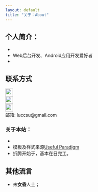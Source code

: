 ```yaml
---
layout: default
title: "关于：About"
---
```


## 个人简介：

* 
* Web后台开发、Android应用开发爱好者
* 

## 联系方式

<p class="contact">
 <a href="http://weibo.com/ouyanglip" title="微博联系我"><img src="http://www.sinaimg.cn/blog/developer/wiki/LOGO_32x32.png" width="24" height="24" style="display:inline-block;vertical-align:middle"></a><br/>
        <a href="http://www.zhihu.com/people/lippi-ouyang" title="知乎联系我"><img src="http://www.zhihu.com/favicon.ico" width="24" height="24" style="display:inline-block;vertical-align:middle"></a><br/>
 <a href="https://github.com/LippiOuYang" title="Github联系我"><img src="http://www.github.com/favicon.ico" width="24" height="24" style="display:inline-block;vertical-align:middle"></a><br/>
邮箱: luccsu@gmail.com 
</p>

### 关于本站：

*
* 模板及样式来源[Useful Paradigm]()
* 折腾开始于，基本在日完工。

## 其他流言
* 未**女昏**人士；


